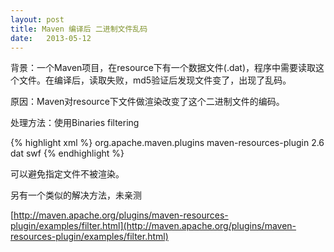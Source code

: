 ```yaml
---
layout: post
title: Maven 编译后 二进制文件乱码
date:   2013-05-12
---
```


背景：一个Maven项目，在resource下有一个数据文件(.dat)，程序中需要读取这个文件。在编译后，读取失败，md5验证后发现文件变了，出现了乱码。

原因：Maven对resource下文件做渲染改变了这个二进制文件的编码。

处理方法：使用Binaries filtering

{% highlight xml %}
<project>
  <build>
    <plugins>
      <plugin>
        <groupId>org.apache.maven.plugins</groupId>
        <artifactId>maven-resources-plugin</artifactId>
        <version>2.6</version>
        <configuration>
          <nonFilteredFileExtensions>
            <nonFilteredFileExtension>dat</nonFilteredFileExtension>
            <nonFilteredFileExtension>swf</nonFilteredFileExtension>
          </nonFilteredFileExtensions>
        </configuration>
      </plugin>
    </plugins>
  </build>
</project>
{% endhighlight %}

可以避免指定文件不被渲染。

另有一个类似的解决方法，未亲测

[http://maven.apache.org/plugins/maven-resources-plugin/examples/filter.html](http://maven.apache.org/plugins/maven-resources-plugin/examples/filter.html)

